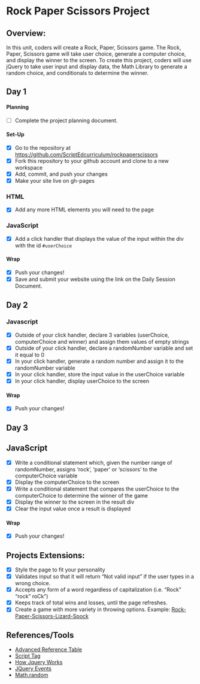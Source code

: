 # Rock Paper Scissors Project

## Overview: 
In this unit, coders will create a Rock, Paper, Scissors game. The Rock, Paper, Scissors game will take user choice, generate a computer choice, and display the winner to the screen. To create this project, coders will use jQuery to take user input and display data, the Math Library to generate a random choice, and conditionals to determine the winner.

## Day 1

#### Planning
- [ ] Complete the project planning document.
#### Set-Up
- [x] Go to the repository at https://github.com/ScriptEdcurriculum/rockpaperscissors
- [x] Fork this repository to your github account and clone to a new workspace
- [x] Add, commit, and push your changes
- [x] Make your site live on gh-pages

### HTML
- [x] Add any more HTML elements you will need to the page

### JavaScript
- [x] Add a click handler that displays the value of the input within the div with the id `#userChoice`

#### Wrap
- [x] Push your changes!
- [x] Save and submit your website using the link on the Daily Session Document.

## Day 2

### Javascript 

- [x] Outside of your click handler, declare 3 variables (userChoice, computerChoice and winner) and assign them values of empty strings
- [x] Outside of your click handler, declare a randomNumber variable and set it equal to 0
- [x] In your click handler, generate a random number and assign it to the randomNumber variable
- [x] In your click handler, store the input value in the userChoice variable	
- [x] In your click handler, display userChoice to the screen
#### Wrap
- [x] Push your changes!

## Day 3

## JavaScript
- [x] Write a conditional statement which, given the number range of randomNumber, assigns ‘rock’, ‘paper’ or ‘scissors’ to the computerChoice variable 
- [x] Display the computerChoice to the screen
- [x] Write a conditional statement that compares the userChoice to the computerChoice to determine the winner of the game
- [x] Display the winner to the screen in the result div
- [x] Clear the input value once a result is displayed

#### Wrap
- [x] Push your changes!

## Projects Extensions:
- [x] Style the page to fit your personality
- [x] Validates input so that it will return “Not valid input” if the user types in a wrong choice. 
- [x] Accepts any form of a word regardless of capitalization (i.e. “Rock” “rock” roCk”)
- [x] Keeps track of total wins and losses, until the page refreshes. 
- [x] Create a game with more variety in throwing options. Example: [Rock-Paper-Scissors-Lizard-Spock](http://en.wikipedia.org/wiki/Rock-paper-scissors-lizard-Spock)

## References/Tools
* [Advanced Reference Table]()
* [Script Tag](http://javascript.crockford.com/script.html)
* [How Jquery Works](http://learn.jquery.com/about-jquery/how-jquery-works/)
* [JQuery Events](http://api.jquery.com/category/events/)
* [Math.random](https://developer.mozilla.org/en-US/docs/Web/JavaScript/Reference/Global_Objects/Math/random)
